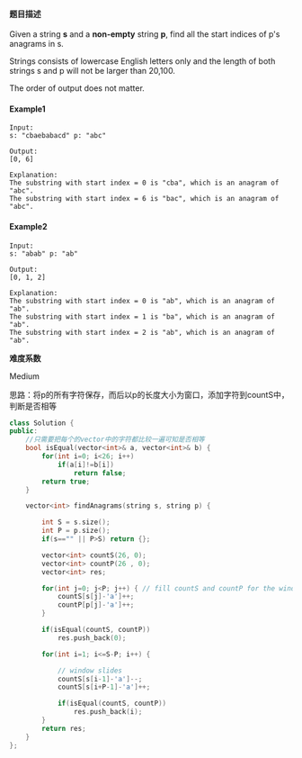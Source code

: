 #### **题目描述**
Given a string **s** and a **non-empty** string **p**, find all the start indices of p's anagrams in s.

Strings consists of lowercase English letters only and the length of both strings s and p will not be larger than 20,100.

The order of output does not matter.
#### **Example1**
```
Input:
s: "cbaebabacd" p: "abc"

Output:
[0, 6]

Explanation:
The substring with start index = 0 is "cba", which is an anagram of "abc".
The substring with start index = 6 is "bac", which is an anagram of "abc".
```
#### **Example2**
```
Input:
s: "abab" p: "ab"

Output:
[0, 1, 2]

Explanation:
The substring with start index = 0 is "ab", which is an anagram of "ab".
The substring with start index = 1 is "ba", which is an anagram of "ab".
The substring with start index = 2 is "ab", which is an anagram of "ab".
```

**难度系数**    

Medium

思路：将p的所有字符保存，而后以p的长度大小为窗口，添加字符到countS中，判断是否相等

```c++
class Solution {
public:
    //只需要把每个的vector中的字符都比较一遍可知是否相等
    bool isEqual(vector<int>& a, vector<int>& b) {
        for(int i=0; i<26; i++)
            if(a[i]!=b[i])
                return false;
        return true;
    }

    vector<int> findAnagrams(string s, string p) {

        int S = s.size();
        int P = p.size();
        if(s=="" || P>S) return {};

        vector<int> countS(26, 0);
        vector<int> countP(26 , 0);
        vector<int> res;

        for(int j=0; j<P; j++) { // fill countS and countP for the window size
            countS[s[j]-'a']++;
            countP[p[j]-'a']++;
        }

        if(isEqual(countS, countP))
            res.push_back(0);

        for(int i=1; i<=S-P; i++) {

            // window slides
            countS[s[i-1]-'a']--;
            countS[s[i+P-1]-'a']++;

            if(isEqual(countS, countP))
                res.push_back(i);
        }
        return res;
    }
};
```